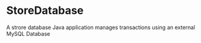 # StoreDatabase
A strore database Java application manages transactions using an external MySQL Database 
